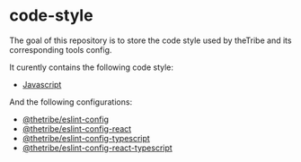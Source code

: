 # code-style

The goal of this repository is to store the code style used by theTribe and its corresponding tools config.

It curently contains the following code style:
 - [Javascript](styles/Javascript.md)

And the following configurations:
- [@thetribe/eslint-config](packages/eslint-config)
- [@thetribe/eslint-config-react](packages/eslint-config-react)
- [@thetribe/eslint-config-typescript](packages/eslint-config-typescript)
- [@thetribe/eslint-config-react-typescript](packages/eslint-config-react-typescript)
